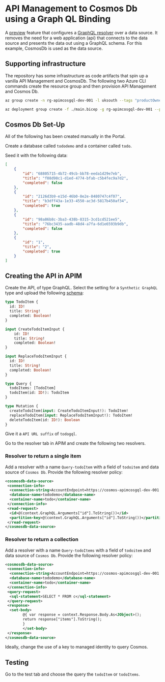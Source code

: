 # API Management to Cosmos Db using a Graph QL Binding

A [preview](https://azure.microsoft.com/en-gb/updates/public-preview-graphql-resolvers-for-azure-cosmos-db-azure-sql-in-azure-api-management/) feature that configures a [GraphQL resolver](https://techcommunity.microsoft.com/t5/azure-integration-services-blog/expose-your-data-from-azure-cosmos-db-or-azure-sql-through-a/ba-p/3846252) over a data source. It removes the need for a web application (api) that connects to the data source and presents the data out using a GraphQL schema. For this example, CosmosDb is used as the data source.

## Supporting infrastructure

The repository has some infrastructure as code artifacts that spin up a vanilla API Management and CosmosDb. The following two Azure CLI commands create the resource group and then provision API Management and Cosmos Db.

``` bash
az group create -n rg-apimcosgql-dev-001 -l uksouth --tags "productOwner=abc" "application=def" "environment=dev" "projectCode=ghi" --debug

az deployment group create -f ./main.bicep -g rg-apimcosgql-dev-001 --parameters environment=dev location=northeurope --debug
```

## Cosmos Db Set-Up

All of the following has been created manually in the Portal.

Create a database called `tododemo` and a container called `todo`.

Seed it with the following data:

``` json
[
    {
        "id": "68805715-4b72-49cb-bb78-eeda1d29e7eb",
        "title": "f08d98c1-d1ed-4774-bfab-c5b4fec9a7d2",
        "completed": false
    },
    {
        "id": "2126d3b9-e15d-46b0-8e2e-8480747c4f07",
        "title": "b3dff43a-1e33-4550-ac3d-5817b450af34",
        "completed": true
    },
    {
        "id": "98a86b8c-3ba3-438b-8315-3cd1cd521ee5",
        "title": "76bc3435-aadb-48d4-a7fa-6d1e6593b9db",
        "completed": false
    },
    {
        "id": "1",
        "title": "2",
        "completed": true
    }    
]
```

## Creating the API in APIM


Create the API, of type GraphQL. Select the setting for a `Synthetic GraphQL` type and upload the following [schema](https://github.com/jsacapdev/apim.cos.gql/blob/main/schema/schema.graphql):

``` graphql
type TodoItem { 
  id: ID! 
  title: String! 
  completed: Boolean! 
} 

input CreateTodoItemInput { 
    id: ID! 
    title: String! 
    completed: Boolean! 
} 

input ReplaceTodoItemInput { 
  id: ID! 
  title: String! 
  completed: Boolean! 
} 

type Query { 
  todoItems: [TodoItem] 
  todoItem(id: ID!): TodoItem 
} 

type Mutation { 
  createTodoItem(input: CreateTodoItemInput!): TodoItem! 
  replaceTodoItem(input: ReplaceTodoItemInput!): TodoItem! 
  deleteTodoItem(id: ID!): Boolean 
} 
```

Give it a `API URL suffix` of `todogql`.

Go to the resolver tab in APIM and create the following two resolvers.

### Resolver to return a single item

Add a resolver with a name `Query-todoItem` with a field of `todoitem` and data source of `Cosmos Db`. Provide the following resolver policy:

``` xml
<cosmosdb-data-source>
 <connection-info>
  <connection-string>AccountEndpoint=https://cosmos-apimcosgql-dev-001.documents.azure.com:443/;AccountKey=;</connection-string>
  <database-name>tododemo</database-name>
  <container-name>todo</container-name>
 </connection-info>
 <read-request>
  <id>@(context.GraphQL.Arguments["id"].ToString())</id>
  <partition-key>@(context.GraphQL.Arguments["id"].ToString())</partition-key>
 </read-request>
</cosmosdb-data-source>
```

### Resolver to return a collection

Add a resolver with a name `Query-todoItems` with a field of `todoitem` and data source of `Cosmos Db`. Provide the following resolver policy:

``` xml
<cosmosdb-data-source>
 <connection-info>
  <connection-string>AccountEndpoint=https://cosmos-apimcosgql-dev-001.documents.azure.com:443/;AccountKey=;</connection-string>
  <database-name>tododemo</database-name>
  <container-name>todo</container-name>
 </connection-info>
 <query-request>
  <sql-statement>SELECT * FROM c</sql-statement>
 </query-request>
 <response>
  <set-body> 
        @{ var response = context.Response.Body.As<JObject>();
        return response["items"].ToString();
        }
        </set-body>
 </response>
</cosmosdb-data-source>
```

Ideally, change the use of a key to managed identity to query Cosmos.

## Testing

Go to the test tab and choose the query the `todoItem` or `todoItems`.
